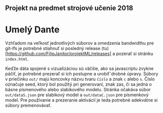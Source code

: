 ## Projekt na predmet strojové učenie 2018 

# Umelý Dante

Vzhľadom na veľkosť jednotlivých súborov a omedzenia bandwidthu pre git-lfs je potrebné stiahnuť si posledný release (tu)[https://github.com/FilipJanitor/projektML/releases] a pozerať si stránku `index.html`.

Keďže dáta spojené s vizualizáciou sú väčšie, ako sa javascriptu zvykne páčiť, je potrebné prezerať si ich postupne a urobiťˇdrobné úpravy. Súbory v priečinku `out/` majú koncovky názvu tvaru `číslo` a znak `c` alebo `s`. Číslo označuje seed, ktorý bol použitý pri generovaní, znak zas, či sa jedná o básne písmenového alebo slabikového modelu. Stránka očakáva súbor `out/dataS.json` pre slabikový model a `out/dataC.json` pre písmenkový model. Pre používanie a prezeranie aktivácií je teda potrebné adekvátne si súbory premenovávať.
